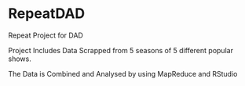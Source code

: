 # RepeatDAD
Repeat Project for DAD

Project Includes Data Scrapped from 5 seasons of 5 different popular shows. 

The Data is Combined and Analysed by using MapReduce and RStudio
